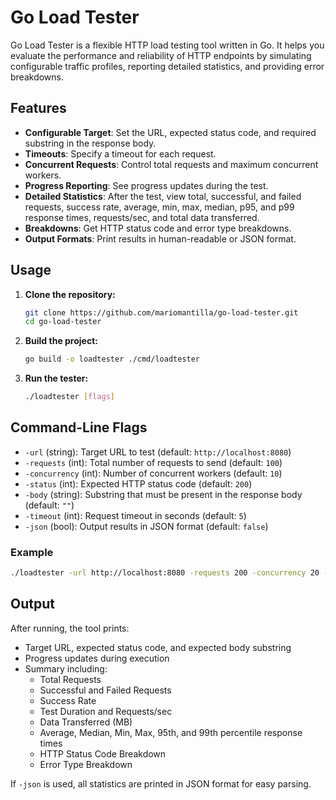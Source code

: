 # Go Load Tester

Go Load Tester is a flexible HTTP load testing tool written in Go. It helps you evaluate the performance and reliability of HTTP endpoints by simulating configurable traffic profiles, reporting detailed statistics, and providing error breakdowns.

## Features

- **Configurable Target**: Set the URL, expected status code, and required substring in the response body.
- **Timeouts**: Specify a timeout for each request.
- **Concurrent Requests**: Control total requests and maximum concurrent workers.
- **Progress Reporting**: See progress updates during the test.
- **Detailed Statistics**: After the test, view total, successful, and failed requests, success rate, average, min, max, median, p95, and p99 response times, requests/sec, and total data transferred.
- **Breakdowns**: Get HTTP status code and error type breakdowns.
- **Output Formats**: Print results in human-readable or JSON format.

## Usage

1. **Clone the repository:**
   ```sh
   git clone https://github.com/mariomantilla/go-load-tester.git
   cd go-load-tester
   ```

2. **Build the project:**
   ```sh
   go build -o loadtester ./cmd/loadtester
   ```

3. **Run the tester:**
   ```sh
   ./loadtester [flags]
   ```

## Command-Line Flags

- `-url` (string): Target URL to test (default: `http://localhost:8080`)
- `-requests` (int): Total number of requests to send (default: `100`)
- `-concurrency` (int): Number of concurrent workers (default: `10`)
- `-status` (int): Expected HTTP status code (default: `200`)
- `-body` (string): Substring that must be present in the response body (default: `""`)
- `-timeout` (int): Request timeout in seconds (default: `5`)
- `-json` (bool): Output results in JSON format (default: `false`)

### Example

```sh
./loadtester -url http://localhost:8080 -requests 200 -concurrency 20 -status 200 -body "OK" -timeout 3 -json
```

## Output


After running, the tool prints:

- Target URL, expected status code, and expected body substring
- Progress updates during execution
- Summary including:
  - Total Requests
  - Successful and Failed Requests
  - Success Rate
  - Test Duration and Requests/sec
  - Data Transferred (MB)
  - Average, Median, Min, Max, 95th, and 99th percentile response times
  - HTTP Status Code Breakdown
  - Error Type Breakdown

If `-json` is used, all statistics are printed in JSON format for easy parsing.

